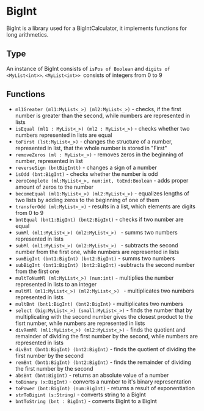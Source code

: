 # BigInt

BigInt is a library used for a BigIntCalculator, it implements functions for long arithmetics.

## Type

An instance of BigInt consists of `isPos of Boolean` and `digits of <MyList<int>>`. `<MyList<int>> `consists of integers from 0 to 9

## Functions

* `ml1Greater (ml1:MyList<_>) (ml2:MyList<_>)` - checks, if the first number is greater than the second, while numbers are represented in lists
* `isEqual (ml1 : MyList<_>) (ml2 : MyList<_>)` - checks whether two numbers represented in lists are equal
* `toFirst (lst:MyList<_>)` - changes the structure of a number, represented in list, that the whole number is stored in "First"
* `removeZeros (ml : MyList<_>)` - removes zeros in the beginning of number, represented in list
* `reverseSign (bntBigIntt)` - changes a sign of a number
* `isOdd (bnt:BigInt)` - checks whether the number is odd
* `zeroComplete (ml:MyList<_>, num:int, toEnd:Boolean` - adds proper amount of zeros to the number
* `becomeEqual (ml1:MyList<_>) (ml2:MyList<_>)` - equalizes lengths of two lists by adding zeros to the beginning of one of them
* `transferOdd (ml:MyList<_>)` - results in a list, which elements are digits from 0 to 9
* `bntEqual (bnt1:BigInt) (bnt2:BigInt)` - checks if two number are equal
* `sumMl (ml1:MyList<_>) (ml2:MyList<_>) ` - summs two numbers represented in lists
* `subMl (ml1:MyList<_>) (ml2:MyList<_>) ` - subtracts the second number from the first one, while numbers are represented in lists
* `sumBigInt (bnt1:BigInt) (bnt2:BigInt)` - summs two numbers
* `subBigInt (bnt1:BigInt) (bnt2:BigInt)` -subtracts the second number from the first one
* `multToNumMl (ml:MyList<_>) (num:int)` - multiplies the number represented in lists to an integer
* `multMl (ml1:MyList<_>) (ml2:MyList<_>) ` - multiplicates two numbers represented in lists
* `multBnt (bnt1:BigInt) (bnt2:BigInt)` - multiplicates two numbers
* `select (big:MyList<_>) (small:MyList<_>)` - finds the number that by multiplicating with the second number gives the closest product to the fisrt number, while numbers are represented in lists
* `divRemMl (ml1:MyList<_>) (ml2:MyList<_>)` - finds the quotient and remainder of dividing the first number by the second, while numbers are represented in lists
* `divBnt (bnt1:BigInt) (bnt2:BigInt)` - finds the quotient of dividing the first number by the second
* `remBnt (bnt1:BigInt) (bnt2:BigInt)` - finds the remainder of dividing the first number by the second
* `absBnt (bnt:BigInt)` - returns an absolute value of a number 
* `toBinary (x:BigInt)` - converts a number to it's binary representation
* `toPower (bnt:BigInt) (num:BigInt)` - returns a result of exponentiation 
* `strToBigint (s:String)` - converts string to a BigInt
* `bntToString (bnt : BigInt)` - converts BigInt to a BigInt

